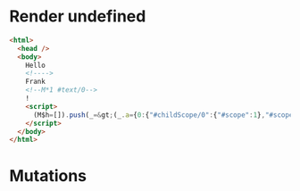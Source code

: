 # Render undefined
```html
<html>
  <head />
  <body>
    Hello 
    <!---->
    Frank
    <!--M*1 #text/0-->
    !
    <script>
      (M$h=[]).push(_=&gt;(_.a={0:{"#childScope/0":{"#scope":1},"#scope":0}}),[])
    </script>
  </body>
</html>
```

# Mutations
```

```